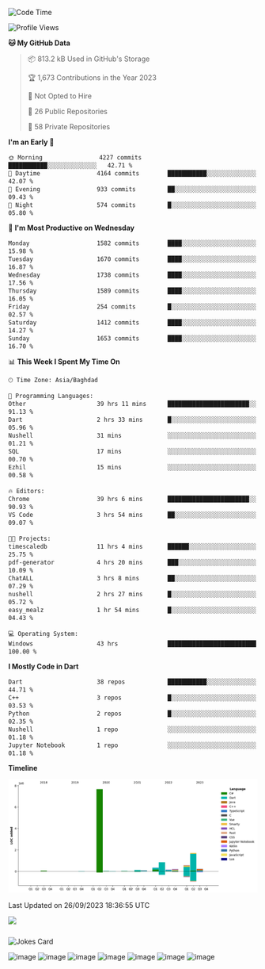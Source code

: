 <!--START_SECTION:waka-->
![Code Time](http://img.shields.io/badge/Code%20Time-32%20hrs%2024%20mins-blue)

![Profile Views](http://img.shields.io/badge/Profile%20Views-0-blue)

**🐱 My GitHub Data** 

> 📦 813.2 kB Used in GitHub's Storage 
 > 
> 🏆 1,673 Contributions in the Year 2023
 > 
> 🚫 Not Opted to Hire
 > 
> 📜 26 Public Repositories 
 > 
> 🔑 58 Private Repositories 
 > 
**I'm an Early 🐤** 

```text
🌞 Morning                4227 commits        ███████████░░░░░░░░░░░░░░   42.71 % 
🌆 Daytime                4164 commits        ███████████░░░░░░░░░░░░░░   42.07 % 
🌃 Evening                933 commits         ██░░░░░░░░░░░░░░░░░░░░░░░   09.43 % 
🌙 Night                  574 commits         █░░░░░░░░░░░░░░░░░░░░░░░░   05.80 % 
```
📅 **I'm Most Productive on Wednesday** 

```text
Monday                   1582 commits        ████░░░░░░░░░░░░░░░░░░░░░   15.98 % 
Tuesday                  1670 commits        ████░░░░░░░░░░░░░░░░░░░░░   16.87 % 
Wednesday                1738 commits        ████░░░░░░░░░░░░░░░░░░░░░   17.56 % 
Thursday                 1589 commits        ████░░░░░░░░░░░░░░░░░░░░░   16.05 % 
Friday                   254 commits         █░░░░░░░░░░░░░░░░░░░░░░░░   02.57 % 
Saturday                 1412 commits        ████░░░░░░░░░░░░░░░░░░░░░   14.27 % 
Sunday                   1653 commits        ████░░░░░░░░░░░░░░░░░░░░░   16.70 % 
```


📊 **This Week I Spent My Time On** 

```text
🕑︎ Time Zone: Asia/Baghdad

💬 Programming Languages: 
Other                    39 hrs 11 mins      ███████████████████████░░   91.13 % 
Dart                     2 hrs 33 mins       █░░░░░░░░░░░░░░░░░░░░░░░░   05.96 % 
Nushell                  31 mins             ░░░░░░░░░░░░░░░░░░░░░░░░░   01.21 % 
SQL                      17 mins             ░░░░░░░░░░░░░░░░░░░░░░░░░   00.70 % 
Ezhil                    15 mins             ░░░░░░░░░░░░░░░░░░░░░░░░░   00.58 % 

🔥 Editors: 
Chrome                   39 hrs 6 mins       ███████████████████████░░   90.93 % 
VS Code                  3 hrs 54 mins       ██░░░░░░░░░░░░░░░░░░░░░░░   09.07 % 

🐱‍💻 Projects: 
timescaledb              11 hrs 4 mins       ██████░░░░░░░░░░░░░░░░░░░   25.75 % 
pdf-generator            4 hrs 20 mins       ███░░░░░░░░░░░░░░░░░░░░░░   10.09 % 
ChatALL                  3 hrs 8 mins        ██░░░░░░░░░░░░░░░░░░░░░░░   07.29 % 
nushell                  2 hrs 27 mins       █░░░░░░░░░░░░░░░░░░░░░░░░   05.72 % 
easy_mealz               1 hr 54 mins        █░░░░░░░░░░░░░░░░░░░░░░░░   04.43 % 

💻 Operating System: 
Windows                  43 hrs              █████████████████████████   100.00 % 
```

**I Mostly Code in Dart** 

```text
Dart                     38 repos            ███████████░░░░░░░░░░░░░░   44.71 % 
C++                      3 repos             █░░░░░░░░░░░░░░░░░░░░░░░░   03.53 % 
Python                   2 repos             █░░░░░░░░░░░░░░░░░░░░░░░░   02.35 % 
Nushell                  1 repo              ░░░░░░░░░░░░░░░░░░░░░░░░░   01.18 % 
Jupyter Notebook         1 repo              ░░░░░░░░░░░░░░░░░░░░░░░░░   01.18 % 
```



**Timeline**

![Lines of Code chart](https://raw.githubusercontent.com/ArinFaraj/ArinFaraj/main/assets/bar_graph.png)


 Last Updated on 26/09/2023 18:36:55 UTC
<!--END_SECTION:waka-->
[![](https://visitcount.itsvg.in/api?id=arinfaraj&label=Profile%20Views&pretty=false)](https://visitcount.itsvg.in)

###
![Jokes Card](https://readme-jokes.vercel.app/api?theme=blueberry&bgColor=%23172F45)

![image](https://img.shields.io/badge/Flutter-02569B?style=for-the-badge&logo=flutter&logoColor=white)
![image](https://img.shields.io/badge/blender-%23F5792A.svg?style=for-the-badge&logo=blender&logoColor=white)
![image](https://img.shields.io/badge/Unity-100000?style=for-the-badge&logo=unity&logoColor=white)
![image](https://img.shields.io/badge/.NET-512BD4?style=for-the-badge&logo=dotnet&logoColor=white)
![image](https://img.shields.io/badge/Rust-black?style=for-the-badge&logo=rust&logoColor=#E57324)
![image](https://img.shields.io/badge/Terraform-7B42BC?style=for-the-badge&logo=terraform&logoColor=white)
![image](https://img.shields.io/badge/kubernetes-326ce5.svg?&style=for-the-badge&logo=kubernetes&logoColor=white)
<!--
**ArinFaraj/ArinFaraj** is a ✨ _special_ ✨ repository because its `README.md` (this file) appears on your GitHub profile.

Here are some ideas to get you started:

- 🔭 I’m currently working on ...
- 🌱 I’m currently learning ...
- 👯 I’m looking to collaborate on ...
- 🤔 I’m looking for help with ...
- 💬 Ask me about ...
- 📫 How to reach me: ...
- 😄 Pronouns: ...
- ⚡ Fun fact: ...
-->
